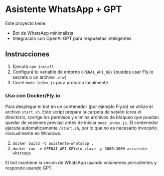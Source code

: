 # Asistente WhatsApp + GPT

Este proyecto tiene:
- Bot de WhatsApp minimalista
- Integración con OpenAI GPT para respuestas inteligentes

## Instrucciones

1. Ejecutá `npm install`
2. Configurá tu variable de entorno `OPENAI_API_KEY` (puedes usar Fly.io secrets o un archivo `.env`)
3. Corré `node index.js` para probarlo localmente

### Uso con Docker/Fly.io

Para desplegar el bot en un contenedor (por ejemplo Fly.io) se utiliza el archivo `start.sh`. Este script prepara la carpeta de sesión (crea el directorio, corrige los permisos y elimina archivos de bloqueo que puedan quedar de sesiones previas) antes de iniciar `node index.js`. El contenedor ejecuta automáticamente `/start.sh`, por lo que no es necesario invocarlo manualmente en Windows.

1. `docker build -t asistente-whatsapp .`
2. `docker run -e OPENAI_API_KEY=tu_clave -p 3000:3000 asistente-whatsapp`

El bot mantiene la sesión de WhatsApp usando volúmenes persistentes y responde usando GPT.
